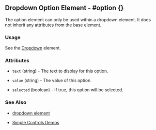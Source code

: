 

## Dropdown Option Element - #option {}

  The option element can only be used within a dropdown element.
  It does not inherit any attributes from the base element.

### Usage

   See the [Dropdown](dropdown.md) element.

### Attributes

   * `text` (string) - The text to display for this option.

   * `value` (string) - The value of this option.

   * `selected` (boolean) - If true, this option will be selected.

### See Also

 *  [dropdown element](./dropdown.html)

 *  [Simple Controls Demos](http://nitrogenproject.com/demos/simplecontrols)
